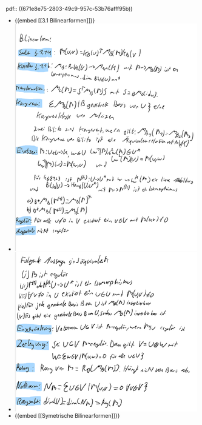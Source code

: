 pdf:: ((671e8e75-2803-49c9-957c-53b76afff95b))

- {{embed [[3.1 Bilinearformen]]}}
- ![image.png](../assets/image_1730312503274_0.png)
- ![image.png](../assets/image_1730312514696_0.png)
- {{embed [[Symetrische Bilinearformen]]}}